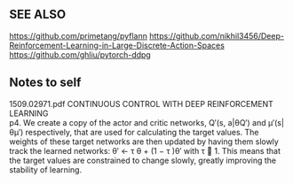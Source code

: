 
## SEE ALSO

https://github.com/primetang/pyflann
https://github.com/nikhil3456/Deep-Reinforcement-Learning-in-Large-Discrete-Action-Spaces
https://github.com/ghliu/pytorch-ddpg

## Notes to self

1509.02971.pdf CONTINUOUS CONTROL WITH DEEP REINFORCEMENT LEARNING  
p4. We create a copy of the actor and critic networks, Q′(s, a|θQ′) and μ′(s|θμ′) respectively, that are used for calculating the target values. The weights of these target networks are then updated by having them slowly track the learned networks: θ′ ← τ θ + (1 − τ )θ′ with τ  1. This means that the target values are constrained to change slowly, greatly improving the stability of learning. 
